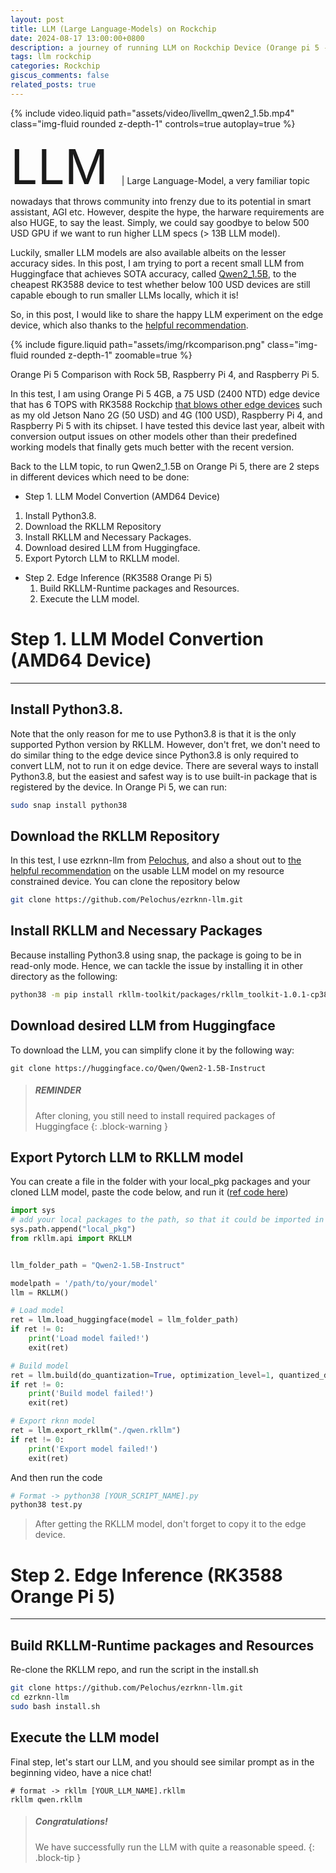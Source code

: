 ```yaml
---
layout: post
title: LLM (Large Language-Models) on Rockchip
date: 2024-08-17 13:00:00+0800
description: a journey of running LLM on Rockchip Device (Orange pi 5 - RK3588)
tags: llm rockchip
categories: Rockchip
giscus_comments: false
related_posts: true
---
```


{% include video.liquid path="assets/video/livellm_qwen2_1.5b.mp4" class="img-fluid rounded z-depth-1" controls=true autoplay=true %}

<span style="font-size:8vw"> LLM </span>  | Large Language-Model, a very familiar topic nowadays that throws community into frenzy due to its potential in smart assistant, AGI etc. However, despite the hype, the harware requirements are also HUGE, to say the least. Simply, we could say goodbye to below 500 USD GPU if we want to run higher LLM specs (> 13B LLM model). 

Luckily, smaller LLM models are also available albeits on the lesser accuracy sides. In this post, I am trying to port a recent small LLM from Huggingface that achieves SOTA accuracy, called [Qwen2_1.5B](https://huggingface.co/Qwen/Qwen2-1.5B-Instruct), to the cheapest RK3588 device to test whether below 100 USD devices are still capable ebough to run smaller LLMs locally, which it is!

So, in this post, I would like to share the happy LLM experiment on the edge device, which also thanks to the [helpful recommendation](https://github.com/Pelochus/ezrknn-llm/issues/13#issuecomment-2285851663).

{% include figure.liquid path="assets/img/rkcomparison.png" class="img-fluid rounded z-depth-1" zoomable=true %}

<div class="caption">
    Orange Pi 5 Comparison with Rock 5B, Raspberry Pi 4, and Raspberry Pi 5.
</div>

In this test, I am using Orange Pi 5 4GB, a 75 USD (2400 NTD) edge device that has 6 TOPS with RK3588 Rockchip [that blows other edge devices](https://youtu.be/nBtOEmUqASQ?t=595) such as my old Jetson Nano 2G (50 USD) and  4G (100 USD), Raspberry Pi 4, and Raspberry Pi 5 with its chipset. I have tested this device last year, albeit with conversion output issues on other models other than their predefined working models that finally gets much better with the recent version. 

Back to the LLM topic, to run Qwen2_1.5B on Orange Pi 5, there are 2 steps in different devices which need to be done:

*  Step 1. LLM Model Convertion (AMD64 Device)
  1. Install Python3.8.
  2. Download  the RKLLM Repository
  3. Install RKLLM and Necessary Packages.
  4. Download desired LLM from Huggingface.
  5. Export Pytorch LLM to RKLLM model.
* Step 2. Edge Inference (RK3588 Orange Pi 5)
  1. Build RKLLM-Runtime packages and Resources.
  2. Execute the LLM model.

# Step 1. LLM Model Convertion (AMD64 Device)
---

## Install Python3.8.

Note that the only reason for me to use Python3.8 is that it is the only supported Python version by RKLLM. However, don't fret, we don't need to do similar thing to the edge device since Python3.8 is only required to convert LLM, not to run it on edge device. There are several ways to install Python3.8, but the easiest and safest way is to use built-in package that is registered by the device. In Orange Pi 5, we can run:

```bash
sudo snap install python38
```

## Download the RKLLM Repository

In this test, I use ezrknn-llm from [Pelochus](https://github.com/Pelochus/ezrknn-llm), and also a shout out to [the helpful recommendation](https://github.com/Pelochus/ezrknn-llm/issues/13#issuecomment-2285851663) on the usable LLM model on my resource constrained device. You can clone the repository below

```bash
git clone https://github.com/Pelochus/ezrknn-llm.git
```

## Install RKLLM and Necessary Packages

Because installing Python3.8 using snap, the package is going to be in read-only mode. Hence, we can tackle the issue by installing it in other directory as the following:

```bash
python38 -m pip install rkllm-toolkit/packages/rkllm_toolkit-1.0.1-cp38-cp38-linux_x86_64.whl -t "local_pkg"
```

## Download desired LLM from Huggingface

To download the LLM, you can simplify clone it by the following way:

```
git clone https://huggingface.co/Qwen/Qwen2-1.5B-Instruct
```
> ##### REMINDER
>
> After cloning, you still need to install required packages of Huggingface
{: .block-warning }


## Export Pytorch LLM to RKLLM model

You can create a file in the folder with your local_pkg packages and your cloned LLM model, paste the code below, and run it ([ref code here](https://github.com/airockchip/rknn-llm/blob/main/rkllm-toolkit/examples/huggingface/test.py))

```python
import sys
# add your local packages to the path, so that it could be imported in the code
sys.path.append("local_pkg")
from rkllm.api import RKLLM


llm_folder_path = "Qwen2-1.5B-Instruct"

modelpath = '/path/to/your/model'
llm = RKLLM()

# Load model
ret = llm.load_huggingface(model = llm_folder_path)
if ret != 0:
    print('Load model failed!')
    exit(ret)

# Build model
ret = llm.build(do_quantization=True, optimization_level=1, quantized_dtype='w8a8', target_platform='rk3588')
if ret != 0:
    print('Build model failed!')
    exit(ret)

# Export rknn model
ret = llm.export_rkllm("./qwen.rkllm")
if ret != 0:
    print('Export model failed!')
    exit(ret)

```

And then run the code

```bash
# Format -> python38 [YOUR_SCRIPT_NAME].py 
python38 test.py
```


> After getting the RKLLM model, 
> don't forget to copy it to the edge device.

# Step 2. Edge Inference (RK3588 Orange Pi 5)
---

## Build RKLLM-Runtime packages and Resources

Re-clone the RKLLM repo, and run the script in the install.sh

```bash
git clone https://github.com/Pelochus/ezrknn-llm.git
cd ezrknn-llm
sudo bash install.sh
```

## Execute the LLM model

Final step, let's start our LLM, and you should see similar prompt as in the beginning video, have a nice chat!
```
# format -> rkllm [YOUR_LLM_NAME].rkllm
rkllm qwen.rkllm
```

> ##### Congratulations!
>
> We have successfully run the LLM 
> with quite a reasonable speed.
{: .block-tip }
